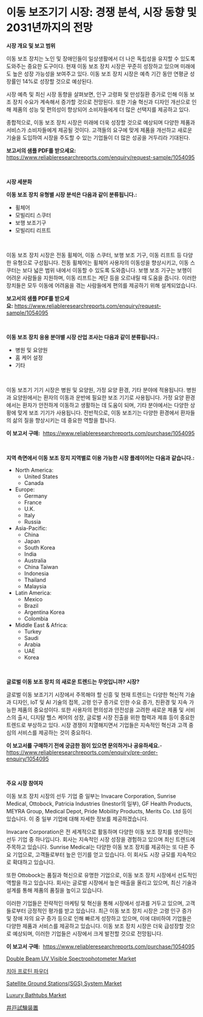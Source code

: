 <p><h1>이동 보조기기 시장: 경쟁 분석, 시장 동향 및 2031년까지의 전망</h1></p><p><strong>시장 개요 및 보고 범위</strong></p>
<p><p>이동 보조 장치는 노인 및 장애인들이 일상생활에서 더 나은 독립성을 유지할 수 있도록 도와주는 중요한 도구이다. 현재 이동 보조 장치 시장은 꾸준히 성장하고 있으며 미래에도 높은 성장 가능성을 보여주고 있다. 이동 보조 장치 시장은 예측 기간 동안 연평균 성장률인 14%로 성장할 것으로 예상된다.</p><p>시장 예측 및 최신 시장 동향을 살펴보면, 인구 고령화 및 만성질환 증가로 인해 이동 보조 장치 수요가 계속해서 증가할 것으로 전망된다. 또한 기술 혁신과 디자인 개선으로 인해 제품의 성능 및 편의성이 향상되어 소비자들에게 더 많은 선택지를 제공하고 있다.</p><p>종합적으로, 이동 보조 장치 시장은 미래에 더욱 성장할 것으로 예상되며 다양한 제품과 서비스가 소비자들에게 제공될 것이다. 고객들의 요구에 맞게 제품을 개선하고 새로운 기술을 도입하여 시장을 주도할 수 있는 기업들이 더 많은 성공을 거두리라 기대된다.</p></p>
<p><strong>보고서의 샘플 PDF를 받으세요:</strong> <a href="https://www.reliableresearchreports.com/enquiry/request-sample/1054095">https://www.reliableresearchreports.com/enquiry/request-sample/1054095</a></p>
<p>&nbsp;</p>
<p><strong>시장 세분화</strong></p>
<p><strong>이동 보조 장치 유형별 시장 분석은 다음과 같이 분류됩니다.:</strong></p>
<p><ul><li>휠체어</li><li>모빌리티 스쿠터</li><li>보행 보조기구</li><li>모빌리티 리프트</li></ul></p>
<p>&nbsp;</p>
<p><p>이동 보조 장치 시장은 전동 휠체어, 이동 스쿠터, 보행 보조 기구, 이동 리프트 등 다양한 유형으로 구성됩니다. 전동 휠체어는 휠체어 사용자의 이동성을 향상시키고, 이동 스쿠터는 보다 넓은 범위 내에서 이동할 수 있도록 도와줍니다. 보행 보조 기구는 보행이 어려운 사람들을 지원하며, 이동 리프트는 계단 등을 오르내릴 때 도움을 줍니다. 이러한 장치들은 모두 이동에 어려움을 겪는 사람들에게 편의를 제공하기 위해 설계되었습니다.</p></p>
<p><strong>보고서의 샘플 PDF를 받으세요:</strong>&nbsp;<a href="https://www.reliableresearchreports.com/enquiry/request-sample/1054095">https://www.reliableresearchreports.com/enquiry/request-sample/1054095</a></p>
<p>&nbsp;</p>
<p><strong> 이동 보조 장치 응용 분야별 시장 산업 조사는 다음과 같이 분류됩니다.:</strong></p>
<p><ul><li>병원 및 요양원</li><li>홈 케어 설정</li><li>기타</li></ul></p>
<p>&nbsp;</p>
<p><p>이동 보조기 기기 시장은 병원 및 요양원, 가정 요양 환경, 기타 분야에 적용됩니다. 병원과 요양원에서는 환자의 이동과 운반에 필요한 보조 기기로 사용됩니다. 가정 요양 환경에서는 환자가 안전하게 이동하고 생활하는 데 도움이 되며, 기타 분야에서는 다양한 상황에 맞게 보조 기기가 사용됩니다. 전반적으로, 이동 보조기는 다양한 환경에서 환자들의 삶의 질을 향상시키는 데 중요한 역할을 합니다.</p></p>
<p><strong>이 보고서 구매:</strong>&nbsp; <a href="https://www.reliableresearchreports.com/purchase/1054095">https://www.reliableresearchreports.com/purchase/1054095</a></p>
<p>&nbsp;</p>
<p><strong>지역 측면에서 이동 보조 장치 지역별로 이용 가능한 시장 플레이어는 다음과 같습니다.:</strong></p>
<p><ul>
    <li>
        North America:
        <ul>
            <li>United States</li>
            <li>Canada</li>
        </ul>
    </li>
    <li>
        Europe:
        <ul>
            <li>Germany</li>
            <li>France</li>
            <li>U.K.</li>
            <li>Italy</li>
            <li>Russia</li>
        </ul>
    </li>
    <li>
        Asia-Pacific:
        <ul>
            <li>China</li>
            <li>Japan</li>
            <li>South Korea</li>
            <li>India</li>
            <li>Australia</li>
            <li>China Taiwan</li>
            <li>Indonesia</li>
            <li>Thailand</li>
            <li>Malaysia</li>
        </ul>
    </li>
    <li>
        Latin America:
        <ul>
            <li>Mexico</li>
            <li>Brazil</li>
            <li>Argentina Korea</li>
            <li>Colombia</li>
        </ul>
    </li>
    <li>
        Middle East & Africa:
        <ul>
            <li>Turkey</li>
            <li>Saudi</li>
            <li>Arabia</li>
            <li>UAE</li>
            <li>Korea</li>
        </ul>
    </li>
    </ul></p>
<p>&nbsp;</p>
<p><strong>글로벌 이동 보조 장치 의 새로운 트렌드는 무엇입니까? 시장?</strong></p>
<p><p>글로벌 이동 보조기기 시장에서 주목해야 할 신흥 및 현재 트렌드는 다양한 혁신적 기술과 디자인, IoT 및 AI 기술의 접목, 고령 인구 증가로 인한 수요 증가, 친환경 및 지속 가능한 제품의 중요성이다. 또한 사용자의 편의성과 안전성을 고려한 새로운 제품 및 서비스의 출시, 디지턈 헬스 케어의 성장, 글로벌 시장 진출을 위한 협력과 제휴 등이 중요한 트렌드로 부상하고 있다. 시장 경쟁이 치열해지면서 기업들은 지속적인 혁신과 고객 중심의 서비스를 제공하는 것이 중요하다.</p></p>
<p><strong>이 보고서를 구매하기 전에 궁금한 점이 있으면 문의하거나 공유하세요.</strong>- <a href="https://www.reliableresearchreports.com/enquiry/pre-order-enquiry/1054095">https://www.reliableresearchreports.com/enquiry/pre-order-enquiry/1054095</a></p>
<p>&nbsp;</p>
<p><strong>주요 시장 참여자</strong></p>
<p><p>이동 보조 장치 시장의 선두 기업 중 일부는 Invacare Corporation, Sunrise Medical, Ottobock, Patricia Industries (Inestor의 일부), GF Health Products, MEYRA Group, Medical Depot, Pride Mobility Products, Merits Co. Ltd 등이 있습니다. 이 중 일부 기업에 대해 자세한 정보를 제공하겠습니다.</p><p>Invacare Corporation은 전 세계적으로 활동하며 다양한 이동 보조 장치를 생산하는 선두 기업 중 하나입니다. 회사는 지속적인 시장 성장을 경험하고 있으며 최신 트렌드에 주목하고 있습니다. Sunrise Medical는 다양한 이동 보조 장치를 제공하는 또 다른 주요 기업으로, 고객들로부터 높은 인기를 얻고 있습니다. 이 회사도 시장 규모를 지속적으로 확대하고 있습니다.</p><p>또한 Ottobock는 품질과 혁신으로 유명한 기업으로, 이동 보조 장치 시장에서 선도적인 역할을 하고 있습니다. 회사는 글로벌 시장에서 높은 매출을 올리고 있으며, 최신 기술과 설계를 통해 제품의 품질을 높이고 있습니다.</p><p>이러한 기업들은 전략적인 마케팅 및 혁신을 통해 시장에서 성과를 거두고 있으며, 고객들로부터 긍정적인 평가를 받고 있습니다. 최근 이동 보조 장치 시장은 고령 인구 증가 및 장애 자의 요구 증가 등으로 인해 빠르게 성장하고 있으며, 이에 대비하여 기업들은 다양한 제품과 서비스를 제공하고 있습니다. 이동 보조 장치 시장은 더욱 급성장할 것으로 예상되며, 이러한 기업들은 시장에서 크게 발전할 것으로 전망됩니다.</p></p>
<p><strong>이 보고서 구매:</strong>&nbsp;&nbsp;<a href="https://www.reliableresearchreports.com/purchase/1054095">https://www.reliableresearchreports.com/purchase/1054095</a></p>
<p><p><a href="https://ivy-potential-64b.notion.site/Double-Beam-UV-Visible-Spectrophotometer-Market-Size-Focuses-on-Market-Dynamics-In-Depth-Analysis-a-aab3737b01804c96a43608c1d8707359">Double Beam UV Visible Spectrophotometer Market</a></p><p><a href="https://github.com/plelbej847484502/Market-Research-Report-List-1/blob/main/60015402704.md">치아 프로틴 파우더</a></p><p><a href="https://view.publitas.com/reportprime-1/satellite-ground-stations-sgs-system-market-size-growth-and-forecast-from-2024-2031/">Satellite Ground Stations(SGS) System Market</a></p><p><a href="https://github.com/WillieWoodard/Market-Research-Report-List-4/blob/main/luxury-bathtubs-market.md">Luxury Bathtubs Market</a></p><p><a href="https://github.com/oafhukehf4709715/Market-Research-Report-List-1/blob/main/80783643072.md">井戸試験装置</a></p></p>
